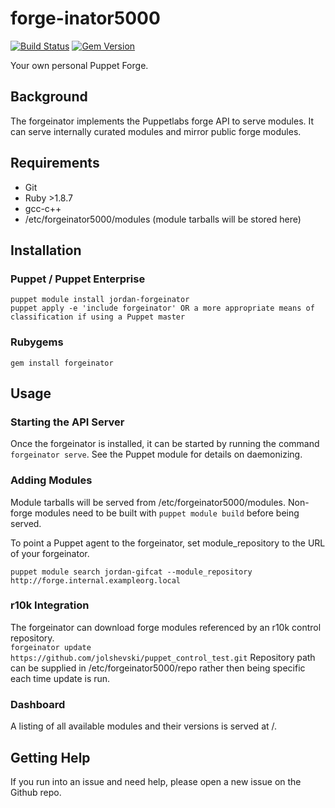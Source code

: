 # forge-inator5000
[![Build Status](https://travis-ci.org/jolshevski/forgeinator5000.svg)](https://travis-ci.org/jolshevski/forgeinator5000)
[![Gem Version](https://badge.fury.io/rb/forgeinator5000.svg)](http://badge.fury.io/rb/forgeinator5000)

Your own personal Puppet Forge.

## Background
The forgeinator implements the Puppetlabs forge API to serve modules.  It can serve internally curated modules and mirror public forge modules.

## Requirements
  * Git
  * Ruby >1.8.7
  * gcc-c++
  * /etc/forgeinator5000/modules (module tarballs will be stored here)

## Installation

### Puppet / Puppet Enterprise
```
puppet module install jordan-forgeinator
puppet apply -e 'include forgeinator' OR a more appropriate means of classification if using a Puppet master
```

### Rubygems
```
gem install forgeinator
```

## Usage
### Starting the API Server
Once the forgeinator is installed, it can be started by running the command `forgeinator serve`.  See the Puppet module for details on daemonizing.

### Adding Modules
Module tarballs will be served from /etc/forgeinator5000/modules.  Non-forge modules need to be built with `puppet module build` before being served.

To point a Puppet agent to the forgeinator, set module_repository to the URL of your forgeinator.
```
puppet module search jordan-gifcat --module_repository http://forge.internal.exampleorg.local
```

### r10k Integration
The forgeinator can download forge modules referenced by an r10k control repository.  
`forgeinator update https://github.com/jolshevski/puppet_control_test.git`
Repository path can be supplied in /etc/forgeinator5000/repo rather then being specific each time update is run.

### Dashboard
A listing of all available modules and their versions is served at /.

## Getting Help
If you run into an issue and need help, please open a new issue on the Github repo.
